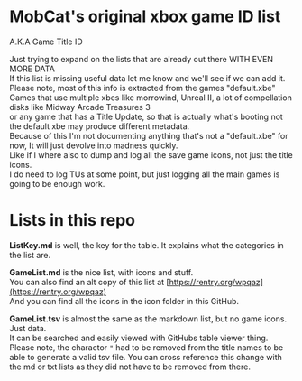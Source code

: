# MobCat's original xbox game ID list

A.K.A Game Title ID

Just trying to expand on the lists that are already out there WITH EVEN MORE DATA  
If this list is missing useful data let me know and we'll see if we can add it.  
Please note, most of this info is extracted from the games "default.xbe"  
Games that use multiple xbes like morrowind, Unreal II, a lot of compellation disks like Midway Arcade Treasures 3  
or any game that has a Title Update, so that is actually what's booting not the default xbe may produce different metadata.  
Because of this I'm not documenting anything that's not a "default.xbe" for now, It will just devolve into madness quickly.  
Like if I where also to dump and log all the save game icons, not just the title icons.  
I do need to log TUs at some point, but just logging all the main games is going to be enough work.

# Lists in this repo

**ListKey.md** is well, the key for the table. It explains what the categories in the list are.

**GameList.md** is the nice list, with icons and stuff.  
You can also find an alt copy of this list at [https://rentry.org/wpqaz](https://rentry.org/wpqaz)  
And you can find all the icons in the icon folder in this GitHub.

**GameList.tsv** is almost the same as the markdown list, but no game icons. Just data.  
It can be searched and easily viewed with GitHubs table viewer thing.  
Please note, the charactor `"` had to be removed from the title names to be able to generate a valid tsv file.
You can cross reference this change with the md or txt lists as they did not have to be removed from there.
